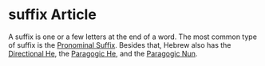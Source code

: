 # suffix Article
A suffix is one or a few letters at the end of a word. The most common type of suffix is the [Pronominal Suffix](https://git.door43.org/Door43/en-uhg/src/master/content/suffix_pronominal/02.md). Besides that, Hebrew also has the [Directional He](https://git.door43.org/Door43/en-uhg/src/master/content/suffix_directional_he/02.md), the [Paragogic He](https://git.door43.org/Door43/en-uhg/src/master/content/suffix_paragogic_he/02.md), and the [Paragogic Nun](https://git.door43.org/Door43/en-uhg/src/master/content/suffix_paragogic_nun/02.md).
